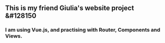 ## This is my friend Giulia's website project &#128150

### I am using Vue.js, and practising with Router, Components and Views.